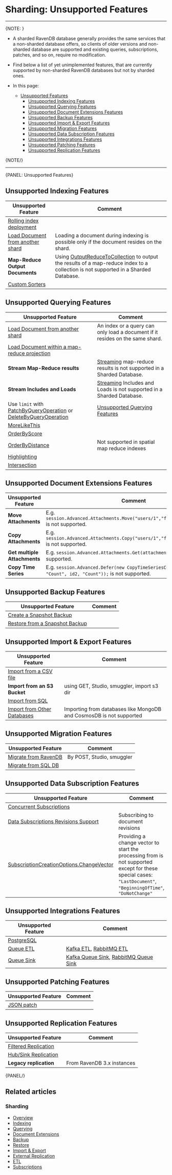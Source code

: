 ﻿# Sharding: Unsupported Features
---

{NOTE: }

* A sharded RavenDB database generally provides the same services that 
  a non-sharded database offers, so clients of older versions and non-sharded 
  database are supported and existing queries, subscriptions, patches, 
  and so on, require no modification.  
* Find below a list of yet unimplemented features, that are currently 
  supported by non-sharded RavenDB databases but not by sharded ones.  
  
* In this page:  
   * [Unsupported Features](../sharding/unsupported#unsupported-features)  
      * [Unsupported Indexing Features](../sharding/unsupported#unsupported-indexing-features)  
      * [Unsupported Querying Features](../sharding/unsupported#unsupported-querying-features)  
      * [Unsupported Document Extensions Features](../sharding/unsupported#unsupported-document-extensions-features)  
      * [Unsupported Backup Features](../sharding/unsupported#unsupported-backup-features)  
      * [Unsupported Import & Export Features](../sharding/unsupported#unsupported-import--export-features)  
      * [Unsupported Migration Features](../sharding/unsupported#unsupported-migration-features)  
      * [Unsupported Data Subscription Features](../sharding/unsupported#unsupported-data-subscription-features)  
      * [Unsupported Integrations Features](../sharding/unsupported#unsupported-integrations-features)  
      * [Unsupported Patching Features](../sharding/unsupported#unsupported-patching-features)  
      * [Unsupported Replication Features](../sharding/unsupported#unsupported-replication-features)  
  
{NOTE/}

---
{PANEL: Unsupported Features}

## Unsupported Indexing Features

| Unsupported Feature | Comment |
| ------------- | ------------- |
| [Rolling index deployment](../indexes/rolling-index-deployment) |  |
| [Load Document from another shard](../sharding/indexing#unsupported-indexing-features) | Loading a document during indexing is possible only if the document resides on the shard. |
| **Map-Reduce Output Documents** | Using [OutputReduceToCollection](../indexes/map-reduce-indexes#map-reduce-output-documents) to output the results of a map-reduce index to a collection is not supported in a Sharded Database. |
| [Custom Sorters](../indexes/querying/sorting#creating-a-custom-sorter) |  |

## Unsupported Querying Features

| Unsupported Feature | Comment |
| ------------- | ------------- |
| [Load Document from another shard](../sharding/indexing#unsupported-indexing-features) | An index or a query can only load a document if it resides on the same shard. |
| [Load Document within a map-reduce projection](../sharding/querying#projection) |  |
| **Stream Map-Reduce results** | [Streaming](../client-api/session/querying/how-to-stream-query-results#stream-an-index-query) map-reduce results is not supported in a Sharded Database. |
| **Stream Includes and Loads** | [Streaming](../client-api/session/querying/how-to-stream-query-results#stream-an-index-query) Includes and Loads is not supported in a Sharded Database. |
| Use `limit` with [PatchByQueryOperation](../client-api/operations/patching/set-based#patchbyqueryoperation) or [DeleteByQueryOperation](../client-api/operations/delete-by-query) | [Unsupported Querying Features](../sharding/querying#unsupported-querying-features) |
| [MoreLikeThis](../client-api/session/querying/how-to-use-morelikethis) |  |
| [OrderByScore](../indexes/querying/sorting#ordering-by-score) |  |
| [OrderByDistance](../client-api/session/querying/how-to-make-a-spatial-query#spatial-sorting) | Not supported in spatial map reduce indexes |
| [Highlighting](../indexes/querying/highlighting) |  |
| [Intersection](../indexes/querying/intersection) |  |


## Unsupported Document Extensions Features

| Unsupported Feature | Comment |
| ------------- | ------------- |
| **Move Attachments** | E.g. `session.Advanced.Attachments.Move("users/1","foo","users/2","bar");` is not supported. |
| **Copy Attachments** | E.g. `session.Advanced.Attachments.Copy("users/1","foo","users/2","bar");` is not supported. |
| **Get multiple Attachments** | E.g. `session.Advanced.Attachments.Get(attachmentNames)` is not supported. |
| **Copy Time Series** | E.g. `session.Advanced.Defer(new CopyTimeSeriesCommandData(id,  "Count", id2, "Count"));` is not supported. |

## Unsupported Backup Features

| Unsupported Feature | Comment |
| ------------- | ------------- |
| [Create a Snapshot Backup](../sharding/backup-and-restore/backup#backup-type) |  |
| [Restore from a Snapshot Backup](../sharding/backup-and-restore/restore#sharding-restore) |  |

## Unsupported Import & Export Features

| Unsupported Feature | Comment |
| ------------- | ------------- |
| [Import from a CSV file](../studio/database/tasks/import-data/import-from-csv) |  |
| **Import from an S3 Bucket** | using GET, Studio, smuggler, import s3 dir |
| [Import from SQL](../studio/database/tasks/import-data/import-from-sql) | |
| [Import from Other Databases](../studio/database/tasks/import-data/import-from-other) | Importing from databases like MongoDB and CosmosDB is not supported 

## Unsupported Migration Features

| Unsupported Feature | Comment |
| ------------- | ------------- |
| [Migrate from RavenDB](../studio/database/tasks/import-data/import-from-ravendb) | By POST, Studio, smuggler |
| [Migrate from SQL DB](../studio/database/tasks/import-data/import-from-sql) |  |

## Unsupported Data Subscription Features

| Unsupported Feature | Comment |
| ------------- | ------------- |
| [Concurrent Subscriptions](../client-api/data-subscriptions/concurrent-subscriptions) |  |
| [Data Subscriptions Revisions Support](../client-api/data-subscriptions/advanced-topics/subscription-with-revisioning) | Subscribing to document revisions |
| [SubscriptionCreationOptions.ChangeVector](../sharding/subscriptions#unsupported-features) | Providing a change vector to start the processing from is not supported <br> except for these special cases: <br> `"LastDocument"`, `"BeginningOfTime"`, `"DoNotChange"` |

## Unsupported Integrations Features

| Unsupported Feature | Comment |
| ------------- | ------------- |
| [PostgreSQL](../integrations/postgresql-protocol/overview) |  |
| [Queue ETL](../server/ongoing-tasks/etl/queue-etl/overview) | [Kafka ETL](../server/ongoing-tasks/etl/queue-etl/kafka), [RabbitMQ ETL](../server/ongoing-tasks/etl/queue-etl/rabbit-mq) |
| [Queue Sink](../server/ongoing-tasks/queue-sink/overview) | [Kafka Queue Sink](../server/ongoing-tasks/queue-sink/kafka-queue-sink), [RabbitMQ Queue Sink](../server/ongoing-tasks/queue-sink/rabbit-mq-queue-sink) |

## Unsupported Patching Features

| Unsupported Feature | Comment |
| ------------- | ------------- |
| [JSON patch](../client-api/operations/patching/json-patch-syntax) |  |

## Unsupported Replication Features

| Unsupported Feature | Comment |
| ------------- | ------------- |
| [Filtered Replication](../studio/database/tasks/ongoing-tasks/hub-sink-replication/overview#filtered-replication) |  |
| [Hub/Sink Replication](../studio/database/tasks/ongoing-tasks/hub-sink-replication/overview) |  |
| **Legacy replication** | From RavenDB 3.x instances |

{PANEL/}

## Related articles

### Sharding

- [Overview](../sharding/overview)  
- [Indexing](../sharding/indexing)  
- [Querying](../sharding/querying)  
- [Document Extensions](../sharding/document-extensions)  
- [Backup](../sharding/backup-and-restore/backup)  
- [Restore](../sharding/backup-and-restore/restore)  
- [Import & Export](../sharding/import-and-export)  
- [External Replication](../sharding/external-replication)  
- [ETL](../sharding/etl)  
- [Subscriptions](../sharding/subscriptions)  
